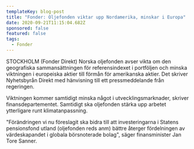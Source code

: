 ```yaml
---
templateKey: blog-post
title: "Fonder: Oljefonden viktar upp Nordamerika, minskar i Europa"
date: 2020-09-21T11:15:04.682Z
sponsored: false
featured: false
tags:
  - Fonder
---
```

STOCKHOLM (Fonder Direkt) Norska oljefonden avser vikta om den geografiska sammansättningen för referensindexet i portföljen och minska viktningen i europeiska aktier till förmån för amerikanska aktier. Det skriver Nyhetsbyrån Direkt med hänvisning till ett pressmeddelande från regeringen.

Viktningen kommer samtidigt minska något i utvecklingsmarknader, skriver finansdepartementet. Samtidigt ska oljefonden stärka upp arbetet ytterligare runt klimatanpassning.

"Förändringen vi nu föreslagit ska bidra till att investeringarna i Statens pensionsfond utland (oljefonden reds anm) bättre återger fördelningen av värdeskapandet i globala börsnoterade bolag", säger finansminister Jan Tore Sanner.